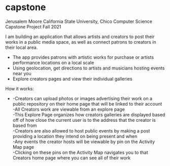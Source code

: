 # capstone

Jerusalem Moore
California State University, Chico 
Computer Science Capstone Project
Fall 2021

I am building an application that allows artists and creators to post their works in a public media space, as well as connect patrons 
to creators in their local area.
  - The app provides patrons with artistic works for purchase or artists performance locations on a local scale
  - Using geolocation, get directions to artists and musicians hosting events near you
  - Explore creators pages and view their individual galleries
  
How it works:  
* -Creators can upload photos or images advertising their work on a public repository on their home page that will be linked to their account  
  -All Creators work are viewable from an explore page  
    -This Explore Page organizes how creators galleries are displayed based off of how close the current user is to the address that the creator is based from  
  -Creators are also allowed to host public events by making a post providing a location they intend on being present and when  
    -Any events the creator hosts will be viewable by pin on the Activity Map page  
    -Clicking on these pins on the Activity Map navigates you to that Creators home page where you can see all of their work  
    
    
